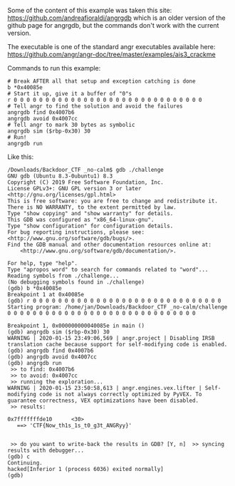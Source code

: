 Some of the content of this example was taken this site:
https://github.com/andreafioraldi/angrgdb
which is an older version of the github page for angrgdb, but the commands don't work with the current version.

The executable is one of the standard angr executables available here:
https://github.com/angr/angr-doc/tree/master/examples/ais3_crackme

Commands to run this example:
```
# Break AFTER all that setup and exception catching is done
b *0x40085e
# Start it up, give it a buffer of "0"s
r 0 0 0 0 0 0 0 0 0 0 0 0 0 0 0 0 0 0 0 0 0 0 0 0 0 0 0 0 0 0
# Tell angr to find the solution and avoid the failures
angrgdb find 0x4007b6
angrgdb avoid 0x4007cc
# Tell angr to mark 30 bytes as symbolic
angrgdb sim ($rbp-0x30) 30 
# Run!
angrgdb run
```
Like this:
```
/Downloads/Backdoor_CTF _no-calm$ gdb ./challenge 
GNU gdb (Ubuntu 8.3-0ubuntu1) 8.3
Copyright (C) 2019 Free Software Foundation, Inc.
License GPLv3+: GNU GPL version 3 or later <http://gnu.org/licenses/gpl.html>
This is free software: you are free to change and redistribute it.
There is NO WARRANTY, to the extent permitted by law.
Type "show copying" and "show warranty" for details.
This GDB was configured as "x86_64-linux-gnu".
Type "show configuration" for configuration details.
For bug reporting instructions, please see:
<http://www.gnu.org/software/gdb/bugs/>.
Find the GDB manual and other documentation resources online at:
    <http://www.gnu.org/software/gdb/documentation/>.

For help, type "help".
Type "apropos word" to search for commands related to "word"...
Reading symbols from ./challenge...
(No debugging symbols found in ./challenge)
(gdb) b *0x40085e
Breakpoint 1 at 0x40085e
(gdb) r 0 0 0 0 0 0 0 0 0 0 0 0 0 0 0 0 0 0 0 0 0 0 0 0 0 0 0 0 0 0
Starting program: /home/jan/Downloads/Backdoor_CTF _no-calm/challenge 0 0 0 0 0 0 0 0 0 0 0 0 0 0 0 0 0 0 0 0 0 0 0 0 0 0 0 0 0 0

Breakpoint 1, 0x000000000040085e in main ()
(gdb) angrgdb sim ($rbp-0x30) 30 
WARNING | 2020-01-15 23:49:06,569 | angr.project | Disabling IRSB translation cache because support for self-modifying code is enabled.
(gdb) angrgdb find 0x4007b6
(gdb) angrgdb avoid 0x4007cc
(gdb) angrgdb run
 >> to find: 0x4007b6
 >> to avoid: 0x4007cc
 >> running the exploration...
WARNING | 2020-01-15 23:50:58,613 | angr.engines.vex.lifter | Self-modifying code is not always correctly optimized by PyVEX. To guarantee correctness, VEX optimizations have been disabled.
 >> results:

0x7fffffffde10      <30>
   ==> 'CTF{Now_th1s_1s_t0_g3t_ANGRyy}'


 >> do you want to write-back the results in GDB? [Y, n]  >> syncing results with debugger...
(gdb) c
Continuing.
hacked[Inferior 1 (process 6036) exited normally]
(gdb) 

```

